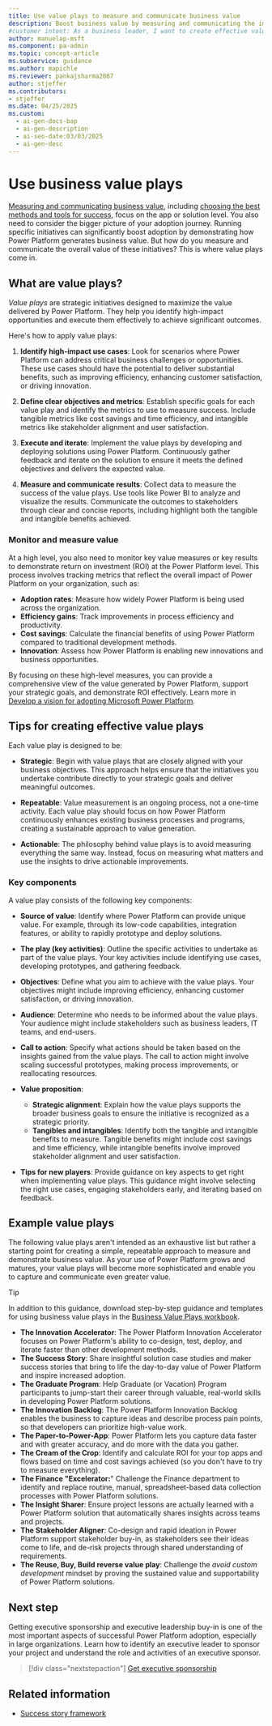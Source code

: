 ```yaml
---
title: Use value plays to measure and communicate business value
description: Boost business value by measuring and communicating the impact of Power Platform initiatives through strategic value plays.
#customer intent: As a business leader, I want to create effective value plays so that I can maximize the value delivered by Power Platform.
author: manuelap-msft
ms.component: pa-admin
ms.topic: concept-article
ms.subservice: guidance
ms.author: mapichle
ms.reviewer: pankajsharma2087
author: stjeffer
ms.contributors: 
- stjeffer
ms.date: 04/25/2025
ms.custom:
  - ai-gen-docs-bap
  - ai-gen-description
  - ai-seo-date:03/03/2025
  - ai-gen-desc
---
```


# Use business value plays

[Measuring and communicating business value](business-value.md), including [choosing the best methods and tools for success](business-value-methods.md), focus on the app or solution level. You also need to consider the bigger picture of your adoption journey. Running specific initiatives can significantly boost adoption by demonstrating how Power Platform generates business value. But how do you measure and communicate the overall value of these initiatives? This is where value plays come in.

## What are value plays?

*Value plays* are strategic initiatives designed to maximize the value delivered by Power Platform. They help you identify high-impact opportunities and execute them effectively to achieve significant outcomes. 

Here's how to apply value plays:

1. **Identify high-impact use cases**: Look for scenarios where Power Platform can address critical business challenges or opportunities. These use cases should have the potential to deliver substantial benefits, such as improving efficiency, enhancing customer satisfaction, or driving innovation.

1. **Define clear objectives and metrics**: Establish specific goals for each value play and identify the metrics to use to measure success. Include tangible metrics like cost savings and time efficiency, and intangible metrics like stakeholder alignment and user satisfaction.

1. **Execute and iterate**: Implement the value plays by developing and deploying solutions using Power Platform. Continuously gather feedback and iterate on the solution to ensure it meets the defined objectives and delivers the expected value.

1. **Measure and communicate results**: Collect data to measure the success of the value plays. Use tools like Power BI to analyze and visualize the results. Communicate the outcomes to stakeholders through clear and concise reports, including highlight both the tangible and intangible benefits achieved.

### Monitor and measure value

At a high level, you also need to monitor key value measures or key results to demonstrate return on investment (ROI) at the Power Platform level. This process involves tracking metrics that reflect the overall impact of Power Platform on your organization, such as:

- **Adoption rates**: Measure how widely Power Platform is being used across the organization.
- **Efficiency gains**: Track improvements in process efficiency and productivity.
- **Cost savings**: Calculate the financial benefits of using Power Platform compared to traditional development methods.
- **Innovation**: Assess how Power Platform is enabling new innovations and business opportunities.

By focusing on these high-level measures, you can provide a comprehensive view of the value generated by Power Platform, support your strategic goals, and demonstrate ROI effectively. Learn more in [Develop a vision for adopting Microsoft Power Platform](vision.md).

## Tips for creating effective value plays

Each value play is designed to be:

- **Strategic**: Begin with value plays that are closely aligned with your business objectives. This approach helps ensure that the initiatives you undertake contribute directly to your strategic goals and deliver meaningful outcomes.

- **Repeatable**: Value measurement is an ongoing process, not a one-time activity. Each value play should focus on how Power Platform continuously enhances existing business processes and programs, creating a sustainable approach to value generation.

- **Actionable**: The philosophy behind value plays is to avoid measuring everything the same way. Instead, focus on measuring what matters and use the insights to drive actionable improvements.

### Key components

A value play consists of the following key components:

- **Source of value**: Identify where Power Platform can provide unique value. For example, through its low-code capabilities, integration features, or ability to rapidly prototype and deploy solutions.

- **The play (key activities)**: Outline the specific activities to undertake as part of the value plays. Your key activities include identifying use cases, developing prototypes, and gathering feedback.

- **Objectives**: Define what you aim to achieve with the value plays. Your objectives might include improving efficiency, enhancing customer satisfaction, or driving innovation.

- **Audience**: Determine who needs to be informed about the value plays. Your audience might include stakeholders such as business leaders, IT teams, and end-users.

- **Call to action**: Specify what actions should be taken based on the insights gained from the value plays. The call to action might involve scaling successful prototypes, making process improvements, or reallocating resources.

- **Value proposition**:
  - **Strategic alignment**: Explain how the value plays supports the broader business goals to ensure the initiative is recognized as a strategic priority.
  - **Tangibles and intangibles**: Identify both the tangible and intangible benefits to measure. Tangible benefits might include cost savings and time efficiency, while intangible benefits involve improved stakeholder alignment and user satisfaction.
  
- **Tips for new players**: Provide guidance on key aspects to get right when implementing value plays. This guidance might involve selecting the right use cases, engaging stakeholders early, and iterating based on feedback.

## Example value plays

The following value plays aren't intended as an exhaustive list but rather a starting point for creating a simple, repeatable approach to measure and demonstrate business value. As your use of Power Platform grows and matures, your value plays will become more sophisticated and enable you to capture and communicate even greater value.

>[!TIP]
> In addition to this guidance, download step-by-step guidance and templates for using business value plays in the [Business Value Plays workbook](https://aka.ms/ppvalueplays).

- **The Innovation Accelerator**: The Power Platform Innovation Accelerator focuses on Power Platform's ability to co-design, test, deploy, and iterate faster than other development methods.
- **The Success Story**: Share insightful solution case studies and maker success stories that bring to life the day-to-day value of Power Platform and inspire increased adoption.
- **The Graduate Program**: Help Graduate (or Vacation) Program participants to jump-start their career through valuable, real-world skills in developing Power Platform solutions.
- **The Innovation Backlog**: The Power Platform Innovation Backlog enables the business to capture ideas and describe process pain points, so that developers can prioritize high-value work.
- **The Paper-to-Power-App**: Power Platform lets you capture data faster and with greater accuracy, and do more with the data you gather.
- **The Cream of the Crop**: Identify and calculate ROI for your top apps and flows based on time and cost savings achieved (so you don't have to try to measure everything).
- **The Finance "Excelerator:**" Challenge the Finance department to identify and replace routine, manual, spreadsheet-based data collection processes with Power Platform solutions.
- **The Insight Sharer**: Ensure project lessons are actually learned with a Power Platform solution that automatically shares insights across teams and projects.
- **The Stakeholder Aligner**: Co-design and rapid ideation in Power Platform support stakeholder buy-in, as stakeholders see their ideas come to life, and de-risk projects through shared understanding of requirements.
- **The Reuse, Buy, Build reverse value play**: Challenge the *avoid custom development* mindset by proving the sustained value and supportability of Power Platform solutions.

## Next step

Getting executive sponsorship and executive leadership buy-in is one of the most important aspects of successful Power Platform adoption, especially in large organizations. Learn how to identify an executive leader to sponsor your project and understand the role and activities of an executive sponsor.

> [!div class="nextstepaction"]
> [Get executive sponsorship](executive-sponsorship.md)

## Related information

- [Success story framework](nurture-best-practices.md)
